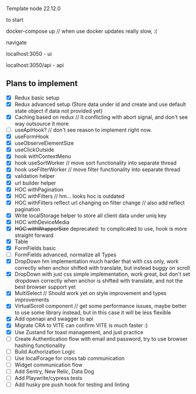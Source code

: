 Template
node 22.12.0

to start

docker-compose up
// when use docker updates really slow, :(

navigate

localhost:3050 - ui

localhost:3050/api - api

## Plans to implement

- [x] Redux basic setup
- [x] Redux advanced setup (Store data under id and create and use default state object if data not provided yet)
- [x] Caching based on redux // It conflicting with abort signal, and don't see way outsource it more
- [ ] useApiHook? // don't see reason to implement right now.
- [x] useFormHook
- [x] useObserveElementSize
- [x] useClickOutside
- [x] hook withContextMenu
- [x] hook useSortWorker // move sort functionality into separate thread
- [x] hook useFilterWorker // move filter functionality into separate thread
- [x] validation helper
- [x] url builder helper
- [x] HOC withPagination
- [x] HOC withFilters // hm... looks hoc is outdated
- [x] HOC withFilters reflect url changing on filter change // also add reflect pagination
- [x] Write localStorage helper to store all client data under uniq key
- [x] HOC withDeviceMedia
- [x] ~~HOC withWrapperSize~~ deprecated: to complicated to use, hook is more straight forward
- [x] Table
- [x] FormFields basic
- [ ] FormFields advanced, normalize all Types
- [x] DropDown hm implementation much harder that with css only, work correctly when anchor shifted with translate, but instead buggy on scroll
- [x] DropDown with just css simple implementation, work great, but don't set dropdown correctly when anchor is shifted with translate, and not the best browser support yet
- [x] MultiSelect // Should work yet on style improvement and types improvements
- [x] VirtualScroll component // get some performance issues, maybe better to use some library instead, but in this case it will be less flexible
- [x] Add openapi and swagger to api
- [x] Migrate CRA to VITE can confirm VITE is much faster :)
- [x] Use Zustand for toast management, and just practice
- [ ] Create Authentication flow with email and password, try to use browser hashing functionality
- [ ] Build Authorization Logic
- [ ] Use localForage for cross tab communication
- [ ] Widget communication flow
- [ ] Add Sentry, New Relic, Data Dog
- [ ] Add Playwrite/cypress tests
- [ ] Add husky pre push hook for testing and linting

